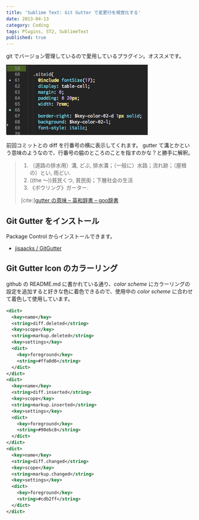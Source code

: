 ```yaml
---
title: 'Sublime Text: Git Gutter で変更行を視覚化する'
date: 2013-04-13
category: Coding
tags: Plugins, ST2, SublimeText
published: true
---
```


git でバージョン管理しているので愛用しているプラグイン。オススメです。

![Git Gutter](/assets/images/entries/2013/04/sublime-text-gitgutter/01.png '■ 変更行　▼ 削除行　＋ 追加行')

前回コミットとの diff を行番号の横に表示してくれます。
gutter て溝とかという意味のようなので、行番号の脇のところのことを指すのかな？と勝手に解釈。

> 1. （道路の排水用）溝, どぶ, 排水溝；（一般に）水路；流れ跡；（屋根の）とい, 雨どい.
> 2. ((the 〜))貧民くつ, 貧民街；下層社会の生活
> 3. 《ボウリング》ガーター.
>
> [cite:][gutter の意味 – 英和辞書 – goo辞書](http://dictionary.goo.ne.jp/leaf/ej3/38018/m0u/)

## Git Gutter をインストール

Package Control からインストールできます。

- [jisaacks / GitGutter](https://github.com/jisaacks/GitGutter)

## Git Gutter Icon のカラーリング

github の README.md に書かれている通り、*color scheme* にカラーリングの設定を追加すると好きな色に着色できるので、使用中の *color scheme* に合わせて着色して使用しています。

```xml
<dict>
  <key>name</key>
  <string>diff.deleted</string>
  <key>scope</key>
  <string>markup.deleted</string>
  <key>settings</key>
  <dict>
    <key>foreground</key>
    <string>#ffa0d6</string>
  </dict>
</dict>
<dict>
  <key>name</key>
  <string>diff.inserted</string>
  <key>scope</key>
  <string>markup.inserted</string>
  <key>settings</key>
  <dict>
    <key>foreground</key>
    <string>#90ebc8</string>
  </dict>
</dict>
<dict>
  <key>name</key>
  <string>diff.changed</string>
  <key>scope</key>
  <string>markup.changed</string>
  <key>settings</key>
  <dict>
    <key>foreground</key>
    <string>#cdb2ff</string>
  </dict>
</dict>
```
